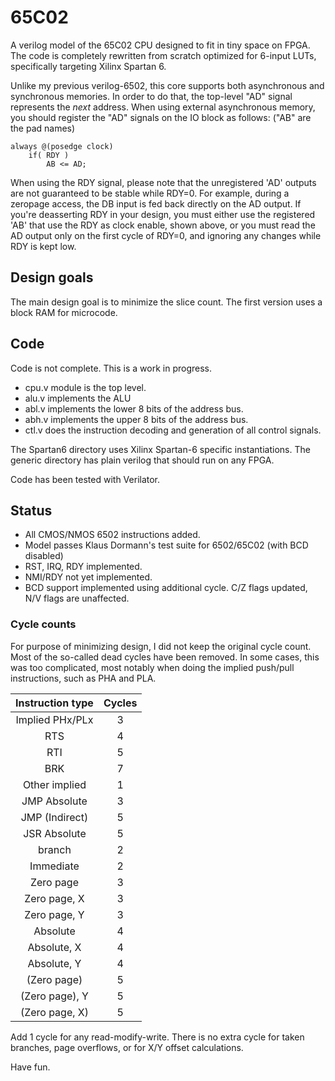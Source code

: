 # 65C02
A verilog model of the 65C02 CPU designed to fit in tiny space on FPGA. The code is completely
rewritten from scratch optimized for 6-input LUTs, specifically targeting Xilinx Spartan 6.  

Unlike my previous verilog-6502, this core supports both asynchronous and synchronous memories. In order
to do that, the top-level "AD" signal represents the *next* address. When using external asynchronous memory,
you should register the "AD" signals on the IO block as follows: ("AB" are the pad names) 

    always @(posedge clock)
        if( RDY )
            AB <= AD;

When using the RDY signal, please note that the unregistered 'AD' outputs are not guaranteed to be stable while RDY=0. For example, 
during a zeropage access, the DB input is fed back directly on the AD output. If you're deasserting RDY in your design, you must either
use the registered 'AB' that use the RDY as clock enable, shown above, or you must read the AD output only on the first cycle of RDY=0, 
and ignoring any changes while RDY is kept low.

## Design goals
The main design goal is to minimize the slice count.  The first version uses a block RAM 
for microcode. 

## Code
Code is not complete. This is a work in progress. 

* cpu.v module is the top level. 
* alu.v implements the ALU
* abl.v implements the lower 8 bits of the address bus.
* abh.v implements the upper 8 bits of the address bus.
* ctl.v does the instruction decoding and generation of all control signals.

The Spartan6 directory uses Xilinx Spartan-6 specific instantiations. The generic directory has plain verilog that should run on any FPGA.

Code has been tested with Verilator. 

## Status

* All CMOS/NMOS 6502 instructions added.
* Model passes Klaus Dormann's test suite for 6502/65C02 (with BCD disabled)
* RST, IRQ, RDY implemented.
* NMI/RDY not yet implemented.
* BCD support implemented using additional cycle. C/Z flags updated, N/V flags are unaffected.

### Cycle counts
For purpose of minimizing design, I did not keep the original cycle
count. Most of the so-called dead cycles have been removed. In some cases,
this was too complicated, most notably when doing the implied push/pull
instructions, such as PHA and PLA.

| Instruction type | Cycles |
| :--------------: | :----: |
| Implied PHx/PLx  |   3    |
| RTS              |   4    |
| RTI              |   5    |
| BRK              |   7    |
| Other implied    |   1    |
| JMP Absolute     |   3    |
| JMP (Indirect)   |   5    |
| JSR Absolute     |   5    |
| branch           |   2    |
| Immediate        |   2    |
| Zero page        |   3    |
| Zero page, X     |   3    |
| Zero page, Y     |   3    |
| Absolute         |   4    |
| Absolute, X      |   4    |
| Absolute, Y      |   4    |
| (Zero page)      |   5    |
| (Zero page), Y   |   5    |
| (Zero page, X)   |   5    |

Add 1 cycle for any read-modify-write. There is no extra cycle for taken branches, page overflows, or for X/Y offset calculations.

Have fun. 
